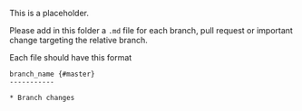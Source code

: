 This is a placeholder.

Please add in this folder a `.md` file for each branch, pull request or
important change targeting the relative branch.

Each file should have this format

```
branch_name {#master}
-----------

* Branch changes
```
